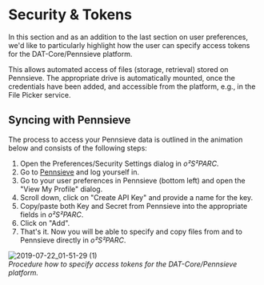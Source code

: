 # Security & Tokens

In this section and as an addition to the last section on user preferences, we'd like to particularly highlight how the user can specify access tokens for the DAT-Core/Pennsieve platform.

This allows automated access of files (storage, retrieval) stored on Pennsieve. The appropriate drive is automatically mounted, once the credentials have been added, and accessible from the platform, e.g., in the File Picker service.

## Syncing with Pennsieve

The process to access your Pennsieve data is outlined in the animation below and consists of the following steps:

1. Open the Preferences/Security Settings dialog in *o²S²PARC*.
2. Go to [Pennsieve](https://app.pennsieve.io) and log yourself in.
3. Go to your user preferences in Pennsieve (bottom left) and open the "View My Profile" dialog.
4. Scroll down, click on "Create API Key" and provide a name for the key.
5. Copy/paste both Key and Secret from Pennsieve into the appropriate fields in *o²S²PARC*.
6. Click on "Add".
7. That's it. Now you will be able to specify and copy files from and to Pennsieve directly in *o²S²PARC*.

![2019-07-22_01-51-29 (1)](https://user-images.githubusercontent.com/32800795/61598895-924f1580-ac23-11e9-8c67-23b7c8d79cea.gif) <br/>
*Procedure how to specify access tokens for the DAT-Core/Pennsieve platform.*
